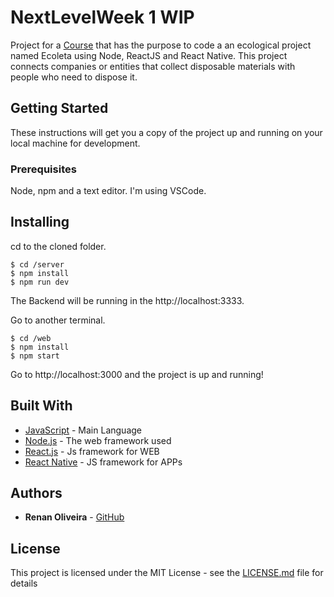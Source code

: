 # NextLevelWeek 1 WIP

Project for a [Course](https://nextlevelweek.com/aulas/booster/1/edicao/1) that has the purpose to code a an ecological project named Ecoleta using Node, ReactJS and React Native. This project connects companies or entities that collect disposable materials with people who need to dispose it.

## Getting Started

These instructions will get you a copy of the project up and running on your local machine for development.

### Prerequisites

Node, npm and a text editor. I'm using VSCode.

## Installing
cd to the cloned folder.
```
$ cd /server
$ npm install
$ npm run dev
```
The Backend will be running in the http://localhost:3333.

Go to another terminal.
```
$ cd /web
$ npm install
$ npm start
```
Go to http://localhost:3000 and the project is up and running!

## Built With

* [JavaScript](https://devdocs.io/javascript/) - Main Language
* [Node.js](https://nodejs.org/en/) - The web framework used
* [React.js](https://reactjs.org/) - Js framework for WEB
* [React Native](https://facebook.github.io/react-native/) - JS framework for APPs

## Authors

* **Renan Oliveira** - [GitHub](https://github.com/lmaoclost)

## License

This project is licensed under the MIT License - see the [LICENSE.md](LICENSE.md) file for details